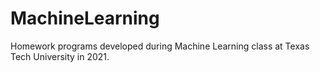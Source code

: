 # MachineLearning
 Homework programs developed during Machine Learning class at Texas Tech University in 2021.
